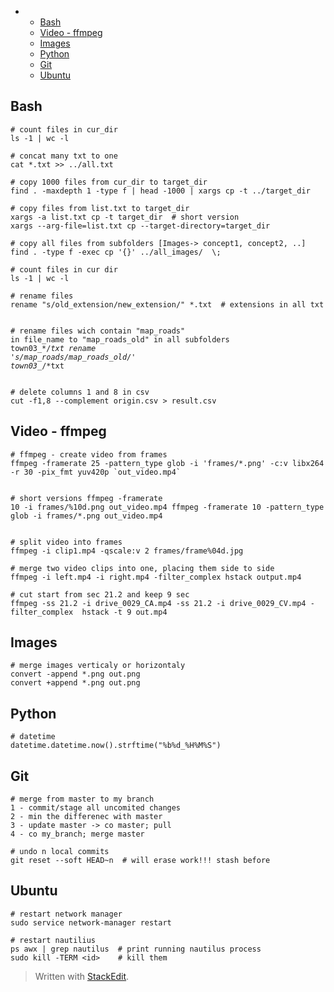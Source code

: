 <!DOCTYPE html>
<html>

<head>
  <meta charset="utf-8">
  <meta name="viewport" content="width=device-width, initial-scale=1.0">
  <title>Bash Git Ffmpeg etc. cheatsheet</title>
  <link rel="stylesheet" href="https://stackedit.io/style.css" />
</head>

<body class="stackedit">
  <div class="stackedit__html"><p><div class="toc">
<ul>
<li>
<ul>
<li><a href="#bash">Bash</a></li>
<li><a href="#video---ffmpeg">Video - ffmpeg</a></li>
<li><a href="#images">Images</a></li>
<li><a href="#python">Python</a></li>
<li><a href="#git">Git</a></li>
<li><a href="#ubuntu">Ubuntu</a></li>
</ul>
</li>
</ul>
</div></p>
<h2 id="bash">Bash</h2>
<pre class=" language-bash"><code class="prism  language-bash"><span class="token comment"># count files in cur_dir </span>
<span class="token function">ls</span> -1 <span class="token operator">|</span> <span class="token function">wc</span> -l
</code></pre>
<pre class=" language-bash"><code class="prism  language-bash"><span class="token comment"># concat many txt to one</span>
<span class="token function">cat</span> *.txt <span class="token operator">&gt;&gt;</span> <span class="token punctuation">..</span>/all.txt
</code></pre>
<pre class=" language-bash"><code class="prism  language-bash"><span class="token comment"># copy 1000 files from cur_dir to target_dir</span>
<span class="token function">find</span> <span class="token keyword">.</span> -maxdepth 1 -type f <span class="token operator">|</span> <span class="token function">head</span> -1000 <span class="token operator">|</span> <span class="token function">xargs</span> <span class="token function">cp</span> -t <span class="token punctuation">..</span>/target_dir
</code></pre>
<pre class=" language-bash"><code class="prism  language-bash"><span class="token comment"># copy files from list.txt to target_dir</span>
<span class="token function">xargs</span> -a list.txt <span class="token function">cp</span> -t target_dir  <span class="token comment"># short version</span>
<span class="token function">xargs</span> --arg-file<span class="token operator">=</span>list.txt <span class="token function">cp</span> --target-directory<span class="token operator">=</span>target_dir
</code></pre>
<pre class=" language-bash"><code class="prism  language-bash"><span class="token comment"># copy all files from subfolders [Images-&gt; concept1, concept2, ..]</span>
<span class="token function">find</span> <span class="token keyword">.</span> -type f -exec <span class="token function">cp</span> <span class="token string">'{}'</span> <span class="token punctuation">..</span>/all_images/  \<span class="token punctuation">;</span>
</code></pre>
<pre class=" language-bash"><code class="prism  language-bash"><span class="token comment"># count files in cur dir </span>
<span class="token function">ls</span> -1 <span class="token operator">|</span> <span class="token function">wc</span> -l
</code></pre>
<pre class=" language-bash"><code class="prism  language-bash"><span class="token comment"># rename files </span>
<span class="token function">rename</span> <span class="token string">"s/old_extension/new_extension/"</span> *.txt  <span class="token comment"># extensions in all txt</span>

<span class="token comment"># rename files wich contain "map_roads" in file_name to "map_roads_old" in all subfolders town03_*/*txt</span>
<span class="token function">rename</span> <span class="token string">'s/map_roads/map_roads_old/'</span> town03_*/*txt 
</code></pre>
<pre class=" language-bash"><code class="prism  language-bash"><span class="token comment"># delete columns 1 and 8 in csv</span>
<span class="token function">cut</span> -f1,8 --complement origin.csv <span class="token operator">&gt;</span> result.csv
</code></pre>
<h2 id="video---ffmpeg">Video - ffmpeg</h2>
<pre class=" language-bash"><code class="prism  language-bash"><span class="token comment"># ffmpeg - create video from frames</span>
ffmpeg -framerate 25 -pattern_type glob -i <span class="token string">'frames/*.png'</span> -c:v libx264 -r 30 -pix_fmt yuv420p <span class="token variable"><span class="token variable">`</span>out_video.mp4<span class="token variable">`</span></span>

<span class="token comment"># short versions</span>
ffmpeg -framerate 10  -i frames/%10d.png out_video.mp4
ffmpeg -framerate 10 -pattern_type glob -i frames/*.png out_video.mp4
</code></pre>
<pre class=" language-bash"><code class="prism  language-bash"><span class="token comment"># split video into frames</span>
ffmpeg -i clip1.mp4 -qscale:v 2 frames/frame%04d.jpg
</code></pre>
<pre class=" language-bash"><code class="prism  language-bash"><span class="token comment"># merge two video clips into one, placing them side to side</span>
ffmpeg -i left.mp4 -i right.mp4 -filter_complex hstack output.mp4
</code></pre>
<pre class=" language-bash"><code class="prism  language-bash"><span class="token comment"># cut start from sec 21.2 and keep 9 sec</span>
ffmpeg -ss 21.2 -i drive_0029_CA.mp4 -ss 21.2 -i drive_0029_CV.mp4 -filter_complex  hstack -t 9 out.mp4
</code></pre>
<h2 id="images">Images</h2>
<pre class=" language-bash"><code class="prism  language-bash"><span class="token comment"># merge images verticaly or horizontaly</span>
convert -append *.png out.png
convert +append *.png out.png
</code></pre>
<h2 id="python">Python</h2>
<pre class=" language-python"><code class="prism  language-python"><span class="token comment"># datetime</span>
datetime<span class="token punctuation">.</span>datetime<span class="token punctuation">.</span>now<span class="token punctuation">(</span><span class="token punctuation">)</span><span class="token punctuation">.</span>strftime<span class="token punctuation">(</span><span class="token string">"%b%d_%H%M%S"</span><span class="token punctuation">)</span>
</code></pre>
<h2 id="git">Git</h2>
<pre><code># merge from master to my branch
1 - commit/stage all uncomited changes
2 - min the differenec with master
3 - update master -&gt; co master; pull
4 - co my_branch; merge master
</code></pre>
<pre><code># undo n local commits
git reset --soft HEAD~n  # will erase work!!! stash before
</code></pre>
<h2 id="ubuntu">Ubuntu</h2>
<pre class=" language-bash"><code class="prism  language-bash"><span class="token comment"># restart network manager</span>
<span class="token function">sudo</span> <span class="token function">service</span> network-manager restart 
</code></pre>
<pre class=" language-bash"><code class="prism  language-bash"><span class="token comment"># restart nautilius</span>
<span class="token function">ps</span> awx <span class="token operator">|</span> <span class="token function">grep</span> nautilus  <span class="token comment"># print running nautilus process</span>
<span class="token function">sudo</span> <span class="token function">kill</span> -TERM <span class="token operator">&lt;</span>id<span class="token operator">&gt;</span>    <span class="token comment"># kill them</span>
</code></pre>
<blockquote>
<p>Written with <a href="https://stackedit.io/">StackEdit</a>.</p>
</blockquote>
</div>
</body>

</html>

